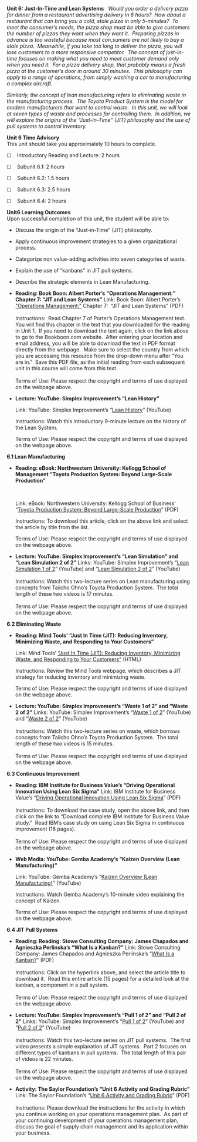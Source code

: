 **Unit 6: Just-In-Time and Lean Systems** <span id="6"></span> 
*Would you order a delivery pizza for dinner from a restaurant
advertising delivery in 6 hours?  How about a restaurant that can bring
you a cold, stale pizza in only 5-minutes?  To meet the consumer’s
needs, the pizza shop must be able to give customers the number of
pizzas they want when they want it.  Preparing pizzas in advance is too
wasteful because most con,sumers are not likely to buy a stale pizza. 
Meanwhile, if you take too long to deliver the pizza, you will lose
customers to a more responsive competitor.  The concept of just-in-time
focuses on making what you need to meet customer demand only when you
need it.  For a pizza delivery shop, that probably means a fresh pizza
at the customer’s door in around 30 minutes.  This philosophy can apply
to a range of operations, from simply washing a car to manufacturing a
complex aircraft.*  
  
 *Similarly, the concept of lean manufacturing refers to eliminating
waste in the manufacturing process.  The Toyota Product System is the
model for modern manufacturers that want to control waste.  In this
unit, we will look at seven types of waste and processes for controlling
them.  In addition, we will explore the origins of the “Just-in-Time”
(JIT) philosophy and the use of pull systems to control inventory.*

**Unit 6 Time Advisory**  
This unit should take you approximately 10 hours to complete.

☐    Introductory Reading and Lecture: 2 hours

☐    Subunit 6.1: 2 hours

☐    Subunit 6.2: 1.5 hours

☐    Subunit 6.3: 2.5 hours

☐    Subunit 6.4: 2 hours

**Unit6 Learning Outcomes**  
Upon successful completion of this unit, the student will be able to:

-   Discuss the origin of the “Just-in-Time” (JIT) philosophy.
-   Apply continuous improvement strategies to a given organizational
    process.
-   Categorize non value-adding activities into seven categories of
    waste.
-   Explain the use of “kanbans” in JIT pull systems.
-   Describe the strategic elements in Lean Manufacturing.

-   **Reading: Book Boon: Albert Porter’s "Operations Management:"
    Chapter 7: “JIT and Lean Systems”**
    Link: Book Boon: Albert Porter’s ["Operations
    Management:"](http://bookboon.com/en/textbooks/management-organisation/operations-management)
    Chapter 7:  “JIT and Lean Systems” (PDF)  
        
     Instructions:  Read Chapter 7 of Porter’s Operations Management
    text.  You will find this chapter in the text that you downloaded
    for the reading in Unit 1.  If you need to download the text again,
    click on the link above to go to the Bookboon.com website.  After
    entering your location and email address, you will be able to
    download the text in PDF format directly from the webpage.  Make
    sure to select the country from which you are accessing this
    resource from the drop-down menu after “You are in.”  Save this PDF
    file, as the initial reading from each subsequent unit in this
    course will come from this text.  
        
     Terms of Use: Please respect the copyright and terms of use
    displayed on the webpage above.

-   **Lecture: YouTube: Simplex Improvement’s “Lean History”**

    <span class="title1">Link: YouTube: Simplex Improvement’s “[Lean
    History](http://www.youtube.com/user/simpleximprovement#p/u/0/3lSX9EcWu9A)”
    (YouTube)</span>

    Instructions: Watch this introductory 9-minute lecture on the
    history of the Lean System.

    Terms of Use: Please respect the copyright and terms of use
    displayed on the webpage above.

**6.1 Lean Manufacturing** <span id="6.1"></span> 
-   **Reading: eBook: Northwestern University: Kellogg School of
    Management “Toyota Production System: Beyond Large-Scale
    Production”**

     

    Link: eBook: Northwestern University: Kellogg School of Business’
    “[Toyota Production System: Beyond Large-Scale
    Production](http://www.kellogg.northwestern.edu/course/opns430/modules/lean_operations/ohno-tps.pdf)”
    (PDF)

    Instructions: To download this article, click on the above link and
    select the article by title from the list.

    Terms of Use: Please respect the copyright and terms of use
    displayed on the webpage above.

-   **Lecture: YouTube: Simplex Improvement’s “Lean Simulation” and
    “Lean Simulation 2 of 2”**
    Links: YouTube: Simplex Improvement’s “[Lean Simulation 1 of
    2](http://www.youtube.com/user/simpleximprovement#p/u/1/fX_g4GPixUs)”
    (YouTube) and “[Lean Simulation 2 of
    2](http://www.youtube.com/user/simpleximprovement#p/u/2/Bxe0mOe2T50)”
    (YouTube)  
        
     Instructions: Watch this two-lecture series on Lean manufacturing
    using concepts from Taiicho Ohno’s Toyota Production System.  The
    total length of these two videos is 17 minutes.  
        
     Terms of Use: Please respect the copyright and terms of use
    displayed on the webpage above.

**6.2 Eliminating Waste** <span id="6.2"></span> 
-   **Reading: Mind Tools’ “Just In Time (JIT): Reducing Inventory,
    Minimizing Waste, and Responding to Your Customers”**

    <span class="title1">Link: Mind Tools’ [“Just In Time (JIT):
    Reducing Inventory, Minimizing Waste, and Responding to Your
    Customers”](http://www.mindtools.com/pages/article/newSTR_78.htm)
    (HTML)</span>

    Instructions: Review the Mind Tools webpage, which describes a JIT
    strategy for reducing inventory and minimizing waste.

    Terms of Use: Please respect the copyright and terms of use
    displayed on the webpage above.

-   **Lecture: YouTube: Simplex Improvement’s “Waste 1 of 2” and “Waste
    2 of 2”**
    Links: YouTube: Simplex Improvement’s “[Waste 1 of
    2](http://www.youtube.com/user/simpleximprovement#p/u/24/RzG67UnADfg)”
    (YouTube) and “[Waste 2 of
    2](http://www.youtube.com/user/simpleximprovement#p/u/25/VCeXn3lfFi8)”
    (YouTube)  
        
     Instructions: Watch this two-lecture series on waste, which borrows
    concepts from Taiicho Ohno’s Toyota Production System.  The total
    length of these two videos is 15 minutes.  
        
     Terms of Use: Please respect the copyright and terms of use
    displayed on the webpage above.

**6.3 Continuous Improvement** <span id="6.3"></span> 
-   **Reading: IBM Institute for Business Value’s “Driving Operational
    Innovation Using Lean Six Sigma”**
    Link: IBM Institute for Business Value’s “[Driving Operational
    Innovation Using Lean Six
    Sigma](https://www-935.ibm.com/services/uk/index.wss/ibvstudy/igs/a1027370?cntxt=a1006898)”
    (PDF)  
        
     Instructions: To download the case study, open the above link, and
    then click on the link to “Download complete IBM Institute for
    Business Value study.”  Read IBM’s case study on using Lean Six
    Sigma in continuous improvement (16 pages).   
        
     Terms of Use: Please respect the copyright and terms of use
    displayed on the webpage above.

-   **Web Media: YouTube: Gemba Academy’s “Kaizen Overview (Lean
    Manufacturing)”**

    <span class="title1">Link: YouTube: Gemba Academy’s “[Kaizen
    Overview (Lean
    Manufacturing)](http://www.youtube.com/watch?v=E6rRHqb5MV0)”
    (YouTube)</span>

    Instructions: Watch Gemba Academy’s 10-minute video explaining the
    concept of Kaizen.

    Terms of Use: Please respect the copyright and terms of use
    displayed on the webpage above.

**6.4 JIT Pull Systems** <span id="6.4"></span> 
-   **Reading: Reading: Stowe Consulting Company: James Chapados and
    Agnieszka Perlinska’s “What Is a Kanban?”**
    Link: Stowe Consulting Company: James Chapados and Agnieszka
    Perlinska’s “[What Is a
    Kanban?](http://www.moseys.com/services/findmore/kanban.php)”
    (PDF)  
        
     Instructions: Click on the hyperlink above, and select the article
    title to download it.  Read this entire article (15 pages) for a
    detailed look at the kanban, a component in a pull system.   
        
     Terms of Use: Please respect the copyright and terms of use
    displayed on the webpage above.

-   **Lecture: YouTube: Simplex Improvement’s “Pull 1 of 2” and “Pull 2
    of 2”**
    Links: YouTube: Simplex Improvement’s “[Pull 1 of
    2](http://www.youtube.com/watch?v=t0lS6amesig)” (YouTube) and “[Pull
    2 of 2](http://www.youtube.com/watch?v=6HAM-dyfsrU&feature=related)”
    (YouTube)  
        
     Instructions: Watch this two-lecture series on JIT pull systems. 
    The first video presents a simple explanation of JIT systems.  Part
    2 focuses on different types of kanbans in pull systems.  The total
    length of this pair of videos is 22 minutes.  
        
     Terms of Use: Please respect the copyright and terms of use
    displayed on the webpage above.

-   **Activity: The Saylor Foundation’s “Unit 6 Activity and Grading
    Rubric”**
    Link: The Saylor Foundation’s “[Unit 6 Activity and Grading
    Rubric](http://www.saylor.org/site/wp-content/uploads/2012/06/BUS300-Unit-6-Activity-FINAL.pdf)”
    (PDF)  
        
     Instructions: Please download the instructions for the activity in
    which you continue working on your operations management plan.  As
    part of your continuing development of your operations management
    plan, discuss the goal of supply chain management and its
    application within your business.



